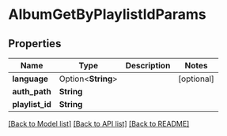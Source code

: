 # AlbumGetByPlaylistIdParams

## Properties

Name | Type | Description | Notes
------------ | ------------- | ------------- | -------------
**language** | Option<**String**> |  | [optional]
**auth_path** | **String** |  | 
**playlist_id** | **String** |  | 

[[Back to Model list]](../README.md#documentation-for-models) [[Back to API list]](../README.md#documentation-for-api-endpoints) [[Back to README]](../README.md)


